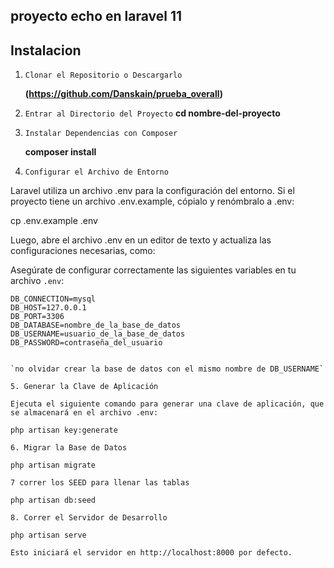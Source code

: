 ## proyecto echo en laravel 11

## Instalacion

1. `Clonar el Repositorio o Descargarlo`

    **(https://github.com/Danskain/prueba_overall)**

2. `Entrar al Directorio del Proyecto`
   **cd nombre-del-proyecto**

3. `Instalar Dependencias con Composer`

    **composer install**

4. `Configurar el Archivo de Entorno`

Laravel utiliza un archivo .env para la configuración del entorno. Si el proyecto tiene un archivo .env.example, cópialo y renómbralo a .env:

cp .env.example .env

Luego, abre el archivo .env en un editor de texto y actualiza las configuraciones necesarias, como:

Asegúrate de configurar correctamente las siguientes variables en tu archivo `.env`:

```dotenv
DB_CONNECTION=mysql
DB_HOST=127.0.0.1
DB_PORT=3306
DB_DATABASE=nombre_de_la_base_de_datos
DB_USERNAME=usuario_de_la_base_de_datos
DB_PASSWORD=contraseña_del_usuario


`no olvidar crear la base de datos con el mismo nombre de DB_USERNAME`

5. Generar la Clave de Aplicación

Ejecuta el siguiente comando para generar una clave de aplicación, que se almacenará en el archivo .env:

php artisan key:generate

6. Migrar la Base de Datos

php artisan migrate

7 correr los SEED para llenar las tablas

php artisan db:seed

8. Correr el Servidor de Desarrollo

php artisan serve

Esto iniciará el servidor en http://localhost:8000 por defecto.
```
